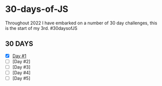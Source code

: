 # 30-days-of-JS

Throughout 2022 I have embarked on a number of 30 day challenges, this is the start of my 3rd. #30daysofJS

## 30 DAYS

- [x] [Day #1](https://github.com/Pakesy/30-days-of-JS/tree/main/day-1)
- [ ] [Day #2]
- [ ] [Day #3]
- [ ] [Day #4]
- [ ] [Day #5]
